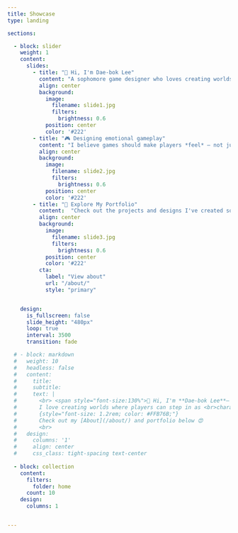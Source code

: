 ```yaml
---
title: Showcase
type: landing

sections:

  - block: slider
    weight: 1
    content: 
      slides:
        - title: "👋 Hi, I'm Dae-bok Lee"
          content: "A sophomore game designer who loves creating worlds players can truly live in."
          align: center
          background:
            image:
              filename: slide1.jpg
              filters:
                brightness: 0.6
            position: center
            color: '#222'
        - title: "🎮 Designing emotional gameplay"
          content: "I believe games should make players *feel* — not just play."
          align: center
          background:
            image:
              filename: slide2.jpg
              filters:
                brightness: 0.6
            position: center
            color: '#222'
        - title: "📂 Explore My Portfolio"
          content:  "Check out the projects and designs I've created so far."
          align: center
          background:
            image:
              filename: slide3.jpg
              filters:
                brightness: 0.6
            position: center
            color: '#222' 
          cta:
            label: "View about"
            url: "/about/"
            style: "primary"


    design:
      is_fullscreen: false
      slide_height: "480px"
      loop: true
      interval: 3500
      transition: fade

  # - block: markdown
  #   weight: 10
  #   headless: false
  #   content:
  #     title:
  #     subtitle:
  #     text: |
  #       <br> <span style="font-size:130%">👋 Hi, I'm **Dae-bok Lee**— a sophomore at Jeonbuk <br>National University, aspiring to become a game designer.  
  #       I love creating worlds where players can step in as <br>characters and explore their own stories.
  #       {style="font-size: 1.2rem; color: #FFB76B;"}
  #       Check out my [About](/about/) and portfolio below 😍
  #       <br>
  #   design:
  #     columns: '1'
  #     align: center
  #     css_class: tight-spacing text-center
      
  - block: collection
    content:
      filters:
        folder: home
      count: 10
    design:
      columns: 1


---
```

